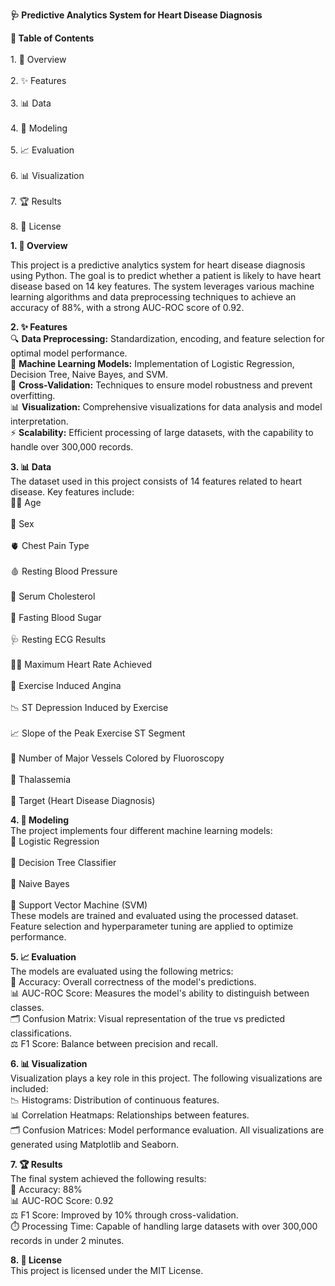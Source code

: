 **🩺 Predictive Analytics System for Heart Disease Diagnosis**

**📌 Table of Contents**<br>
<br>  1. 📖 Overview</br>
<br>  2. ✨ Features</br>
<br>  3. 📊 Data</br>
<br>  4. 🧠 Modeling</br>
<br>  5. 📈 Evaluation</br>
<br>  6. 📊 Visualization</br>
<br>  7. 🏆 Results</br>
<br>  8. 📜 License</br>

**1. 📖 Overview**<br>

This project is a predictive analytics system for heart disease diagnosis using Python. The goal is to predict whether a patient is likely to have heart disease based on 14 key features. The system leverages various machine learning algorithms and data preprocessing techniques to achieve an accuracy of 88%, with a strong AUC-ROC score of 0.92.

**2. ✨ Features**
<br>🔍 **Data Preprocessing:** Standardization, encoding, and feature selection for optimal model performance.
<br>🤖 **Machine Learning Models:** Implementation of Logistic Regression, Decision Tree, Naive Bayes, and SVM.
<br>🔧 **Cross-Validation:** Techniques to ensure model robustness and prevent overfitting.
<br>📊 **Visualization:** Comprehensive visualizations for data analysis and model interpretation.
<br>⚡ **Scalability:** Efficient processing of large datasets, with the capability to handle over 300,000 records.

**3. 📊 Data**<br>
The dataset used in this project consists of 14 features related to heart disease. Key features include:
<br>🧑‍💼 Age</br>
<br>🚻 Sex</br>
<br>🫀 Chest Pain Type</br>
<br>🩸 Resting Blood Pressure</br>
<br>🧪 Serum Cholesterol</br>
<br>🧪 Fasting Blood Sugar</br>
<br>🩺 Resting ECG Results</br>
<br>🏃‍♂️ Maximum Heart Rate Achieved</br>
<br>🦵 Exercise Induced Angina</br>
<br>📉 ST Depression Induced by Exercise</br>
<br>📈 Slope of the Peak Exercise ST Segment</br>
<br>🔬 Number of Major Vessels Colored by Fluoroscopy</br>
<br>🧬 Thalassemia</br>
<br>🎯 Target (Heart Disease Diagnosis)</br>

**4. 🧠 Modeling**<br>
The project implements four different machine learning models:
<br>🤖 Logistic Regression</br>
<br>🌳 Decision Tree Classifier</br>
<br>🧠 Naive Bayes</br>
<br>🧪 Support Vector Machine (SVM)</br>
These models are trained and evaluated using the processed dataset. Feature selection and hyperparameter tuning are applied to optimize performance.

**5. 📈 Evaluation**<br>
The models are evaluated using the following metrics:
<br>🎯 Accuracy: Overall correctness of the model's predictions.
<br>📊 AUC-ROC Score: Measures the model's ability to distinguish between classes.
<br>🗂️ Confusion Matrix: Visual representation of the true vs predicted classifications.
<br>⚖️ F1 Score: Balance between precision and recall.

**6. 📊 Visualization**<br>
Visualization plays a key role in this project. The following visualizations are included:
<br>📉 Histograms: Distribution of continuous features.
<br>📊 Correlation Heatmaps: Relationships between features.
<br>🗂️ Confusion Matrices: Model performance evaluation.
All visualizations are generated using Matplotlib and Seaborn.

**7. 🏆 Results**<br>
The final system achieved the following results:
<br>🎯 Accuracy: 88%
<br>📊 AUC-ROC Score: 0.92
<br>⚖️ F1 Score: Improved by 10% through cross-validation.
<br>⏱️ Processing Time: Capable of handling large datasets with over 300,000 records in under 2 minutes.

**8. 📜 License**<br>
This project is licensed under the MIT License.
